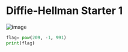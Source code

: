 # Diffie-Hellman Starter 1
![image](https://github.com/Caycon/CryptoHack/assets/97203151/e9cf2b48-0766-4c26-9cf0-fed4a394f0fa)
```Python
flag= pow(209, -1, 991)
print(flag)
```
